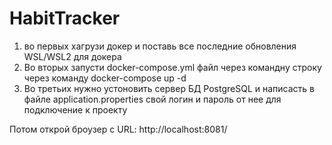 # HabitTracker

1) во первых хагрузи докер и поставь все последние обновления WSL/WSL2 для докера
2) Во вторых запусти docker-compose.yml файл через командну строку через команду docker-compose up -d
3) Во третьих нужно устоновить сервер БД PostgreSQL и написасть в файле application.properties свой логин и пароль от нее для подключение к проекту

Потом открой броузер с URL: http://localhost:8081/
